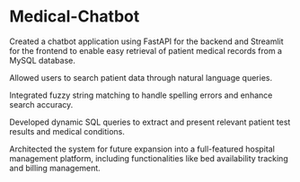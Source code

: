 # Medical-Chatbot
Created a chatbot application using FastAPI for the backend and Streamlit for the frontend to enable easy retrieval of patient medical records from a MySQL database.

Allowed users to search patient data through natural language queries.

Integrated fuzzy string matching to handle spelling errors and enhance search accuracy.

Developed dynamic SQL queries to extract and present relevant patient test results and medical conditions.

Architected the system for future expansion into a full-featured hospital management platform, including functionalities like bed availability tracking and billing management.

<!-- Failed to upload "Patient Medical Records Chatbot - Personal - Microsoft​ Edge 2025-08-09 23-36-05.mp4" -->
